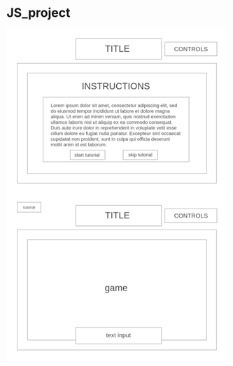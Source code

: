 # JS_project
![home_wireframe](https://github.com/vuongcindy/JS_project/blob/main/images/home_wireframe.png)
![game_wireframe](https://github.com/vuongcindy/JS_project/blob/main/images/game_wireframe.png)
